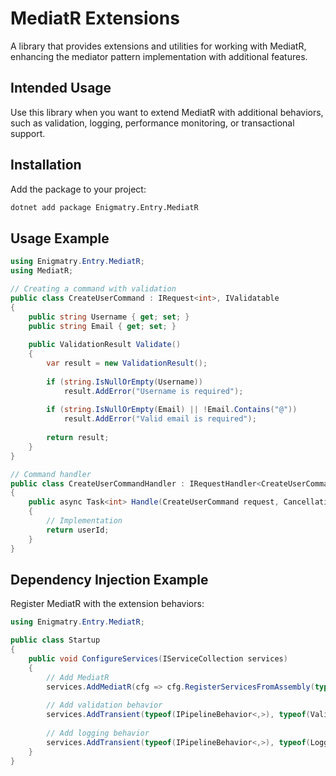 # MediatR Extensions

A library that provides extensions and utilities for working with MediatR, enhancing the mediator pattern implementation with additional features.

## Intended Usage

Use this library when you want to extend MediatR with additional behaviors, such as validation, logging, performance monitoring, or transactional support.

## Installation

Add the package to your project:

```bash
dotnet add package Enigmatry.Entry.MediatR
```

## Usage Example

```csharp
using Enigmatry.Entry.MediatR;
using MediatR;

// Creating a command with validation
public class CreateUserCommand : IRequest<int>, IValidatable
{
    public string Username { get; set; }
    public string Email { get; set; }
    
    public ValidationResult Validate()
    {
        var result = new ValidationResult();
        
        if (string.IsNullOrEmpty(Username))
            result.AddError("Username is required");
            
        if (string.IsNullOrEmpty(Email) || !Email.Contains("@"))
            result.AddError("Valid email is required");
            
        return result;
    }
}

// Command handler
public class CreateUserCommandHandler : IRequestHandler<CreateUserCommand, int>
{
    public async Task<int> Handle(CreateUserCommand request, CancellationToken cancellationToken)
    {
        // Implementation
        return userId;
    }
}
```

## Dependency Injection Example

Register MediatR with the extension behaviors:

```csharp
using Enigmatry.Entry.MediatR;

public class Startup
{
    public void ConfigureServices(IServiceCollection services)
    {
        // Add MediatR
        services.AddMediatR(cfg => cfg.RegisterServicesFromAssembly(typeof(Startup).Assembly));
        
        // Add validation behavior
        services.AddTransient(typeof(IPipelineBehavior<,>), typeof(ValidationBehavior<,>));
        
        // Add logging behavior
        services.AddTransient(typeof(IPipelineBehavior<,>), typeof(LoggingBehavior<,>));
    }
}
```
